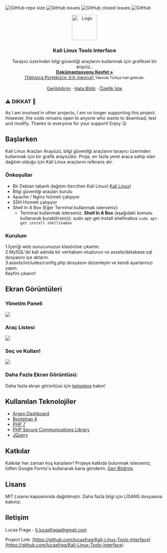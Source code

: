 <!-- TO DO PROJECT SHIELDS -->
<img alt="GitHub repo size" src="https://img.shields.io/github/repo-size/lucasfrag/Kali-Linux-Tools-Interface.svg?style=flat-square">  <img alt="GitHub issues" src="https://img.shields.io/github/issues-raw/lucasfrag/Kali-Linux-Tools-Interface.svg?style=flat-square"> <img alt="GitHub closed issues" src="https://img.shields.io/github/issues-closed-raw/lucasfrag/Kali-Linux-Tools-Interface.svg?style=flat-square"> <img alt="GitHub" src="https://img.shields.io/github/license/lucasfrag/Kali-Linux-Tools-Interface.svg?style=flat-square">

<!-- LOGO -->
<p align="center">
  <img src="assets/img/logo.png" alt="Logo" width="80" height="80">
  <h3 align="center">Kali Linux Tools Interface</h3>
  
  <p align="center">Tarayıcı üzerinden bilgi güvenliği araçlarını kullanmak için grafiksel bir arayüz..
    <br />
      <a href="https://medium.com/@ti.lucasfraga/documenta%C3%A7%C3%A3o-do-projeto-final-de-ads-f80a1117841f">
        <strong>
          Dokümantasyonu Keşfet »
        </strong><br>
          (Yalnızca Portekizce 🇧🇷 mevcut)
        </a>
    <small>Yakında Türkçe hali gelecek.</small>
      <br />
      <br />
      <a href="https://docs.google.com/forms/d/e/1FAIpQLSd3GeoAqW05PDLmlyrCaeQu877HyRyzE8Sk0E5p9w2XWV1k0Q/viewform">Geribildirim</a>
      ·
      <a href="https://github.com/lucasfrag/Kali-Linux-Tools-Interface/issues">Hata Bildir</a>
      ·
      <a href="https://github.com/lucasfrag/Kali-Linux-Tools-Interface/issues">Özellik İste</a>
  </p>
</p>

<p>
  <h3>⚠️ DIKKAT 🚧 </h3>
As I am involved in other projects, I am no longer supporting this project.
However, the code remains open to anyone who wants to download, test and modify. Thanks to everyone for your support! Enjoy 😉
</p>

<!-- GETTING STARTED -->
## Başlarken

Kali Linux Araçları Arayüzü, bilgi güvenliği araçlarını tarayıcı üzerinden kullanmak için bir grafik arayüzdür. Proje, en fazla yerel araca sahip olan dağıtım olduğu için Kali Linux araçlarını referans alır.



### Önkoşullar

- Bir Debian tabanlı dağıtım (tercihen Kali Linux) [Kali Linux](https://www.kali.org/))
- Bilgi güvenliği araçları kurulu
- Apache / Nginx hizmeti çalışıyor
- SSH Hizmeti çalışıyor
- Shell In A Box (Eğer Terminal kullanmak isterseniz)
  - Terminal kullanmak isterseniz. <b>Shell In A Box</b> (aşağıdaki komutu kullanarak kurabilirsiniz): sudo apt-get install shellinabox `sudo apt-get install shellinabox`


### Kurulum

1.İçeriği web sunucunuzun klasörüne çıkartın. <br />
2.MySQL'de kali adında bir veritabanı oluşturun ve assets/database.sql dosyasını içe aktarın. <br />
3.assets/includes/config.php dosyasını düzenleyin ve kendi ayarlarınızı yapın. <br />
Keyfini çıkarın!

## Ekran Görüntüleri

### Yönetim Paneli
<img src="https://cdn-images-1.medium.com/max/800/1*hdhVWcYHeTAJDNy-Rc6oCg.png">

### Araç Listesi
<img src="https://cdn-images-1.medium.com/max/800/1*-GHokqJ0OJMjHGlVuZvEfg.png">

### Seç ve Kullan!
<img src="https://cdn-images-1.medium.com/max/800/1*aE4IUekZ9SRg8HUCoFXAUA.png">

### Daha Fazla Ekran Görüntüsü:
Daha fazla ekran görüntüsü için <a href="https://medium.com/@ti.lucasfraga/documenta%C3%A7%C3%A3o-do-projeto-final-de-ads-f80a1117841f">belgelere</a> bakın!

## Kullanılan Teknolojiler
* [Argon Dashboard](https://demos.creative-tim.com/argon-dashboard/)
* [Bootstrap 4](https://getbootstrap.com)
* [PHP 7](https://php.net)
* [PHP Secure Communications Library](https://github.com/phpseclib/phpseclib)
* [JQuery](https://jquery.com)

## Katkılar
Katkılar her zaman hoş karşılanır!
Projeye katkıda bulunmak isterseniz, lütfen Google Forms'u kullanarak bana gönderin. <a href="https://docs.google.com/forms/d/e/1FAIpQLSd3GeoAqW05PDLmlyrCaeQu877HyRyzE8Sk0E5p9w2XWV1k0Q/viewform">Geri Bildirim</a>.

## Lisans
MIT Lisansı kapsamında dağıtılmıştır. Daha fazla bilgi için LİSANS dosyasına bakınız.

<!-- CONTACT -->
## Iletişim

Lucas Fraga - ti.lucasfraga@gmail.com

Project Link: [https://github.com/lucasfrag/Kali-Linux-Tools-Interface](https://github.com/lucasfrag/Kali-Linux-Tools-Interface) 


